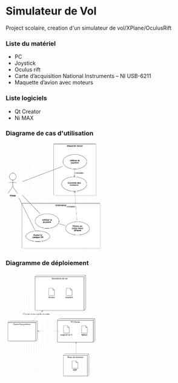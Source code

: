 # Simulateur de Vol
Project scolaire, creation d'un simulateur de vol/XPlane/OculusRift

### Liste du matériel

-	PC
-	Joystick
-	Oculus rift
-	Carte d’acquisition National Instruments – NI USB-6211
-	Maquette d’avion avec moteurs

### Liste logiciels
-	Qt Creator
-	Ni MAX

### Diagrame de cas d'utilisation

<img src="diagramme de cas utilisation.png"
     alt="diagramme de cas utilisation"
     style="width: 50%;" />
     
     
### Diagramme de déploiement

<img src="diagramme de deploiement.png"
     alt="diagramme de deploiement"
     style="width: 50%;" />
